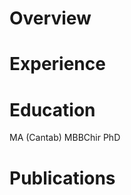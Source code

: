<h1> Overview </h1>



<h1> Experience </h1>



<h1> Education </h1>

MA (Cantab)
MBBChir
PhD

<h1> Publications </h1>


